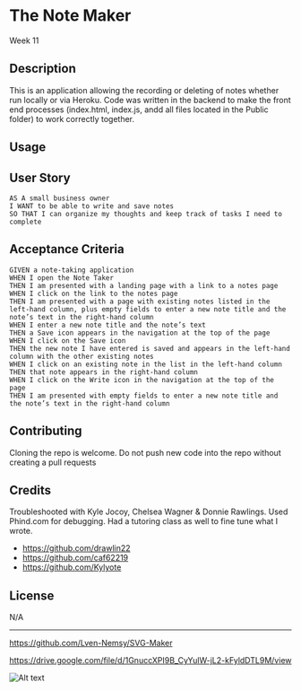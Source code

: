 # The Note Maker
Week 11


## Description
This is an application allowing the recording or deleting of notes whether run locally or via Heroku. Code was written in the backend to make the front end processes (index.html, index.js,  andd all files located in the Public folder) to work correctly together.


## Usage

## User Story

```
AS A small business owner
I WANT to be able to write and save notes
SO THAT I can organize my thoughts and keep track of tasks I need to complete
```

## Acceptance Criteria

```
GIVEN a note-taking application
WHEN I open the Note Taker
THEN I am presented with a landing page with a link to a notes page
WHEN I click on the link to the notes page
THEN I am presented with a page with existing notes listed in the left-hand column, plus empty fields to enter a new note title and the note’s text in the right-hand column
WHEN I enter a new note title and the note’s text
THEN a Save icon appears in the navigation at the top of the page
WHEN I click on the Save icon
THEN the new note I have entered is saved and appears in the left-hand column with the other existing notes
WHEN I click on an existing note in the list in the left-hand column
THEN that note appears in the right-hand column
WHEN I click on the Write icon in the navigation at the top of the page
THEN I am presented with empty fields to enter a new note title and the note’s text in the right-hand column
```

## Contributing
Cloning the repo is welcome. Do not push new code into the repo without creating a pull requests


## Credits

Troubleshooted with Kyle Jocoy, Chelsea Wagner & Donnie Rawlings. 
Used Phind.com for debugging. 
Had a tutoring class as well to fine tune what I wrote.
- https://github.com/drawlin22
- https://github.com/caf62219
- https://github.com/Kylyote

## License
N/A

---

https://github.com/Lven-Nemsy/SVG-Maker

https://drive.google.com/file/d/1GnuccXPI9B_CyYulW-jL2-kFyldDTL9M/view

![Alt text](dist/logo.svg)